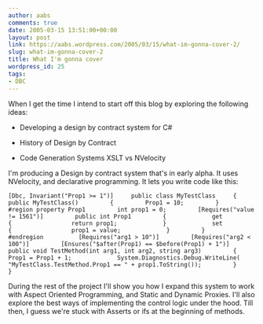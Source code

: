 ```yaml
---
author: aabs
comments: true
date: 2005-03-15 13:51:00+00:00
layout: post
link: https://aabs.wordpress.com/2005/03/15/what-im-gonna-cover-2/
slug: what-im-gonna-cover-2
title: What I'm gonna cover
wordpress_id: 25
tags:
- DBC
---
```


When I get the time I intend to start off this blog by exploring the following ideas:



	
  * Developing a design by contract system for C#

	
  * History of Design by Contract

	
  * Code Generation Systems XSLT vs NVelocity


I'm producing a Design by contract system that's in early alpha. It uses NVelocity, and declarative programming. It lets you write code like this:


    
    [Dbc, Invariant("Prop1 >= 1")]     public class MyTestClass     {         public MyTestClass()         {         Prop1 = 10;         }         #region property Prop1         int prop1 = 0;         [Requires("value != 1561")]         public int Prop1         {             get             {                 return prop1;             }             set             {                 prop1 = value;             }         }         #endregion          [Requires("arg1 > 10")]         [Requires("arg2 < 100")]         [Ensures("$after(Prop1) == $before(Prop1) + 1")]         public void TestMethod(int arg1, int arg2, string arg3)         {             Prop1 = Prop1 + 1;             System.Diagnostics.Debug.WriteLine( "MyTestClass.TestMethod.Prop1 == " + prop1.ToString());         }     }


During the rest of the project I'll show you how I expand this system to work with Aspect Oriented Programming, and Static and Dynamic Proxies. I'll also explore the best ways of implementing the control logic under the hood.
Till then, I guess we're stuck with Asserts or ifs at the beginning of methods.
